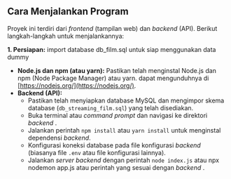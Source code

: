 ## Cara Menjalankan Program

Proyek ini terdiri dari *frontend* (tampilan web) dan *backend* (API). Berikut langkah-langkah untuk menjalankannya:

**1. Persiapan:**
import database db_film.sql untuk siap menggunakan data dummy

*   **Node.js dan npm (atau yarn):** Pastikan  telah menginstal Node.js dan npm (Node Package Manager) atau yarn. dapat mengunduhnya di [https://nodejs.org/](https://nodejs.org/).
*   **Backend (API):**
    *   Pastikan  telah menyiapkan database MySQL dan mengimpor skema database (`db_streaming_film.sql`) yang telah disediakan.
    *   Buka terminal atau *command prompt* dan navigasi ke direktori *backend* .
    *   Jalankan perintah `npm install` atau `yarn install` untuk menginstal dependensi *backend*.
    *   Konfigurasi koneksi database pada file konfigurasi *backend*  (biasanya file `.env` atau file konfigurasi lainnya).
    *   Jalankan *server backend* dengan perintah `node index.js` atau npx nodemon app.js atau perintah yang sesuai dengan *backend* .

